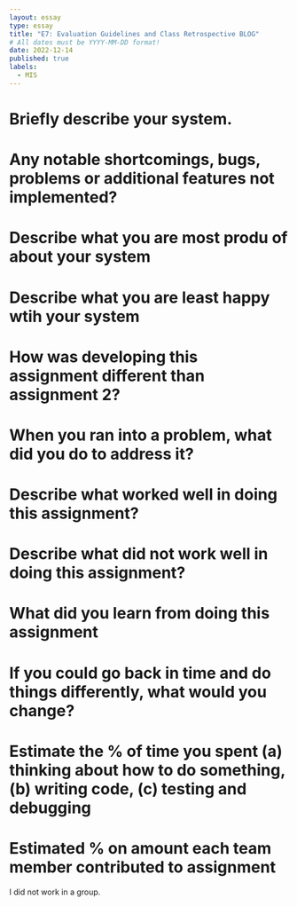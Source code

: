 ```yaml
---
layout: essay
type: essay
title: "E7: Evaluation Guidelines and Class Retrospective BLOG"
# All dates must be YYYY-MM-DD format!
date: 2022-12-14
published: true
labels:
  - MIS
---
```


# Briefly describe your system.

# Any notable shortcomings, bugs, problems or additional features not implemented?

# Describe what you are most produ of about your system

# Describe what you are least happy wtih your system

# How was developing this assignment different than assignment 2?

# When you ran into a problem, what did you do to address it?

# Describe what worked well in doing this assignment?

# Describe what did not work well in doing this assignment?

# What did you learn from doing this assignment

# If you could go back in time and do things differently, what would you change?

# Estimate the % of time you spent (a) thinking about how to do something, (b) writing code, (c) testing and debugging

# Estimated % on amount each team member contributed to assignment
I did not work in a group.
